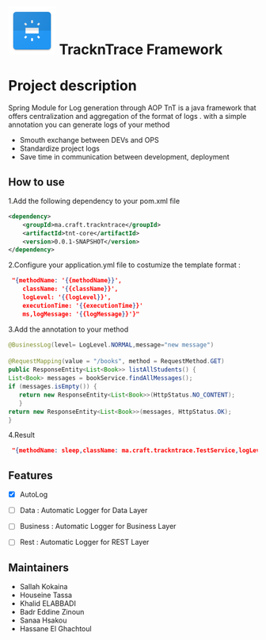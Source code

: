 # <img src="src/docs/images/trackntrace.png" width="96" height="96"> TracknTrace Framework

# Project description

Spring Module for Log generation through AOP
TnT is a java framework that offers centralization and aggregation of the format of logs . with a simple annotation you can generate logs of your method

- Smouth exchange between DEVs and OPS
- Standardize project logs
- Save time in communication between development, deployment
  
## How to use

1.Add the following dependency to your pom.xml file 
``` xml
<dependency>
	<groupId>ma.craft.trackntrace</groupId>
	<artifactId>tnt-core</artifactId>
    <version>0.0.1-SNAPSHOT</version> 
</dependency>
```

2.Configure your application.yml file to costumize the template format :

``` json
 "{methodName: '{{methodName}}',
    className: '{{className}}',
    logLevel: '{{logLevel}}',
    executionTime: '{{executionTime}}'
    ms,logMessage: '{{logMessage}}'}"
```

3.Add the annotation to your method

 ``` java
 @BusinessLog(level= LogLevel.NORMAL,message="new message")

 @RequestMapping(value = "/books", method = RequestMethod.GET) 
 public ResponseEntity<List<Book>> listAllStudents() { 
 List<Book> messages = bookService.findAllMessages(); 
 if (messages.isEmpty()) {
    return new ResponseEntity<List<Book>>(HttpStatus.NO_CONTENT);
    }
 return new ResponseEntity<List<Book>>(messages, HttpStatus.OK);
 }
```

4.Result

``` json
 "{methodName: sleep,className: ma.craft.trackntrace.TestService,logLevel: NORMAL,executionTime: 202 ms,logMessage: new message}"
```

## Features

- [x] AutoLog
- [ ] Data : Automatic Logger for Data Layer
- [ ] Business : Automatic Logger for Business Layer
- [ ] Rest : Automatic Logger for REST Layer


## Maintainers

- Sallah Kokaina
- Houseine Tassa
- Khalid ELABBADI
- Badr Eddine Zinoun
- Sanaa Hsakou
- Hassane El Ghachtoul
